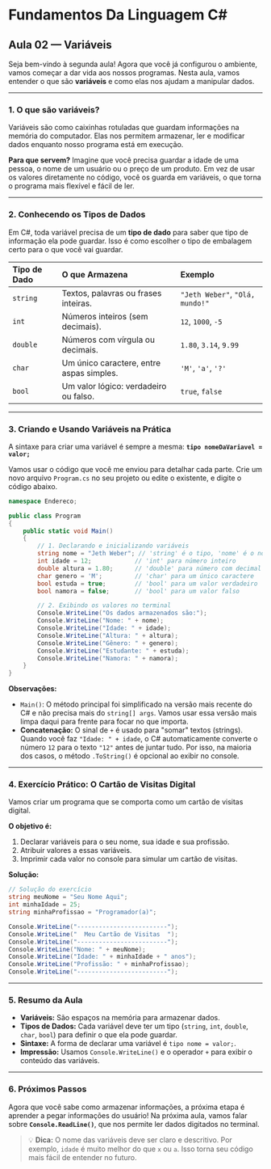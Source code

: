 
# Fundamentos Da Linguagem C#

## **Aula 02 — Variáveis**

Seja bem-vindo à segunda aula\! Agora que você já configurou o ambiente, vamos começar a dar vida aos nossos programas. Nesta aula, vamos entender o que são **variáveis** e como elas nos ajudam a manipular dados.

-----

### **1. O que são variáveis?**

Variáveis são como caixinhas rotuladas que guardam informações na memória do computador. Elas nos permitem armazenar, ler e modificar dados enquanto nosso programa está em execução.

**Para que servem?**
Imagine que você precisa guardar a idade de uma pessoa, o nome de um usuário ou o preço de um produto. Em vez de usar os valores diretamente no código, você os guarda em variáveis, o que torna o programa mais flexível e fácil de ler.

-----

### **2. Conhecendo os Tipos de Dados**

Em C\#, toda variável precisa de um **tipo de dado** para saber que tipo de informação ela pode guardar. Isso é como escolher o tipo de embalagem certo para o que você vai guardar.

| Tipo de Dado | O que Armazena | Exemplo |
| :--- | :--- | :--- |
| `string` | Textos, palavras ou frases inteiras. | `"Jeth Weber"`, `"Olá, mundo!"` |
| `int` | Números inteiros (sem decimais). | `12`, `1000`, `-5` |
| `double` | Números com vírgula ou decimais. | `1.80`, `3.14`, `9.99` |
| `char` | Um único caractere, entre aspas simples. | `'M'`, `'a'`, `'?'` |
| `bool` | Um valor lógico: verdadeiro ou falso. | `true`, `false` |

-----

### **3. Criando e Usando Variáveis na Prática**

A sintaxe para criar uma variável é sempre a mesma: **`tipo nomeDaVariavel = valor;`**

Vamos usar o código que você me enviou para detalhar cada parte. Crie um novo arquivo `Program.cs` no seu projeto ou edite o existente, e digite o código abaixo.

```csharp
namespace Endereco;

public class Program
{
    public static void Main()
    {
        // 1. Declarando e inicializando variáveis
        string nome = "Jeth Weber"; // 'string' é o tipo, 'nome' é o nome da variável
        int idade = 12;            // 'int' para número inteiro
        double altura = 1.80;      // 'double' para número com decimal
        char genero = 'M';         // 'char' para um único caractere
        bool estuda = true;        // 'bool' para um valor verdadeiro
        bool namora = false;       // 'bool' para um valor falso

        // 2. Exibindo os valores no terminal
        Console.WriteLine("Os dados armazenados são:");
        Console.WriteLine("Nome: " + nome);
        Console.WriteLine("Idade: " + idade);
        Console.WriteLine("Altura: " + altura);
        Console.WriteLine("Gênero: " + genero);
        Console.WriteLine("Estudante: " + estuda);
        Console.WriteLine("Namora: " + namora);
    }
}
```

**Observações:**

  * `Main()`: O método principal foi simplificado na versão mais recente do C\# e não precisa mais do `string[] args`. Vamos usar essa versão mais limpa daqui para frente para focar no que importa.
  * **Concatenação:** O sinal de `+` é usado para "somar" textos (strings). Quando você faz `"Idade: " + idade`, o C\# automaticamente converte o número `12` para o texto `"12"` antes de juntar tudo. Por isso, na maioria dos casos, o método `.ToString()` é opcional ao exibir no console.

-----

### **4. Exercício Prático: O Cartão de Visitas Digital**

Vamos criar um programa que se comporta como um cartão de visitas digital.

**O objetivo é:**

1.  Declarar variáveis para o seu nome, sua idade e sua profissão.
2.  Atribuir valores a essas variáveis.
3.  Imprimir cada valor no console para simular um cartão de visitas.

**Solução:**

```csharp
// Solução do exercício
string meuNome = "Seu Nome Aqui";
int minhaIdade = 25;
string minhaProfissao = "Programador(a)";

Console.WriteLine("-------------------------");
Console.WriteLine("  Meu Cartão de Visitas  ");
Console.WriteLine("-------------------------");
Console.WriteLine("Nome: " + meuNome);
Console.WriteLine("Idade: " + minhaIdade + " anos");
Console.WriteLine("Profissão: " + minhaProfissao);
Console.WriteLine("-------------------------");
```

-----

### **5. Resumo da Aula**

  * **Variáveis:** São espaços na memória para armazenar dados.
  * **Tipos de Dados:** Cada variável deve ter um tipo (`string`, `int`, `double`, `char`, `bool`) para definir o que ela pode guardar.
  * **Sintaxe:** A forma de declarar uma variável é `tipo nome = valor;`.
  * **Impressão:** Usamos `Console.WriteLine()` e o operador `+` para exibir o conteúdo das variáveis.

-----

### **6. Próximos Passos**

Agora que você sabe como armazenar informações, a próxima etapa é aprender a pegar informações do usuário\! Na próxima aula, vamos falar sobre **`Console.ReadLine()`**, que nos permite ler dados digitados no terminal.

> 💡 **Dica:** O nome das variáveis deve ser claro e descritivo. Por exemplo, `idade` é muito melhor do que `x` ou `a`. Isso torna seu código mais fácil de entender no futuro.
